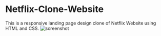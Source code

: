 # Netflix-Clone-Website
This is a responsive landing page design clone of Netflix Website using HTML and CSS.
![screenshot](https://github.com/zeetaen1989/netflix-landing-page-clone/blob/main/images/screenshot.png)
